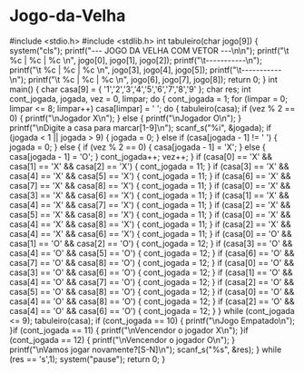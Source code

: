 # Jogo-da-Velha
#include <stdio.h>
#include <stdlib.h>
int tabuleiro(char jogo[9]) {
	system("cls");
	printf("--- JOGO DA VELHA COM VETOR ---\n\n");
	printf("\t %c | %c | %c \n", jogo[0], jogo[1], jogo[2]);
	printf("\t-----------\n");
	printf("\t %c | %c | %c \n", jogo[3], jogo[4], jogo[5]);
	printf("\t-----------\n");
	printf("\t %c | %c | %c \n", jogo[6], jogo[7], jogo[8]);
	return 0;
}
int main()
{
	char casa[9] = { '1','2','3','4','5','6','7','8','9' };
	char res;
	int cont_jogada, jogada, vez = 0, limpar;
	do {
		cont_jogada = 1;
		for (limpar = 0; limpar <= 8; limpar++)
			casa[limpar] = ' ';
		do {
			tabuleiro(casa);
			if (vez % 2 == 0) {
				printf("\nJogador X\n");
			}
			else {
				printf("\nJogador O\n");
			}
			printf("\nDigite a casa para marcar[1-9]\n");
			scanf_s("%i", &jogada);
			if (jogada < 1 || jogada > 9) {
				jogada = 0;
			}
			else if (casa[jogada - 1] != ' ') {
				jogada = 0;
			}
			else {
				if (vez % 2 == 0) {
					casa[jogada - 1] = 'X';
				}
				else {
					casa[jogada - 1] = 'O';
				}
				cont_jogada++;
				vez++;
			}
			if (casa[0] == 'X' && casa[1] == 'X' && casa[2] == 'X') { cont_jogada = 11; }
			if (casa[3] == 'X' && casa[4] == 'X' && casa[5] == 'X') { cont_jogada = 11; }
			if (casa[6] == 'X' && casa[7] == 'X' && casa[8] == 'X') { cont_jogada = 11; }
			if (casa[0] == 'X' && casa[3] == 'X' && casa[6] == 'X') { cont_jogada = 11; }
			if (casa[1] == 'X' && casa[4] == 'X' && casa[7] == 'X') { cont_jogada = 11; }
			if (casa[2] == 'X' && casa[5] == 'X' && casa[8] == 'X') { cont_jogada = 11; }
			if (casa[0] == 'X' && casa[4] == 'X' && casa[8] == 'X') { cont_jogada = 11; }
			if (casa[2] == 'X' && casa[4] == 'X' && casa[6] == 'X') { cont_jogada = 11; }
			if (casa[0] == 'O' && casa[1] == 'O' && casa[2] == 'O') { cont_jogada = 12; }
			if (casa[3] == 'O' && casa[4] == 'O' && casa[5] == 'O') { cont_jogada = 12; }
			if (casa[6] == 'O' && casa[7] == 'O' && casa[8] == 'O') { cont_jogada = 12; }
			if (casa[0] == 'O' && casa[3] == 'O' && casa[6] == 'O') { cont_jogada = 12; }
			if (casa[1] == 'O' && casa[4] == 'O' && casa[7] == 'O') { cont_jogada = 12; }
			if (casa[2] == 'O' && casa[5] == 'O' && casa[8] == 'O') { cont_jogada = 12; }
			if (casa[0] == 'O' && casa[4] == 'O' && casa[8] == 'O') { cont_jogada = 12; }
			if (casa[2] == 'O' && casa[4] == 'O' && casa[6] == 'O') { cont_jogada = 12; }
		} while (cont_jogada <= 9);
		tabuleiro(casa);
		if (cont_jogada == 10) {
			printf("\nJogo Empatado\n");
		}if (cont_jogada == 11) {
			printf("\nVencendor o jogador X\n");
		}if (cont_jogada == 12) {
			printf("\nVencendor o jogador O\n");
		}
		printf("\nVamos jogar novamente?[S-N]\n");
		scanf_s("%s", &res);
	} while (res == 's',1);
	system("pause");
	return 0;
}
